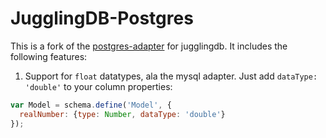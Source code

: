 # JugglingDB-Postgres

This is a fork of the [postgres-adapter](https://github.com/jugglingdb/postgres-adapter) for jugglingdb. It includes the following features:

1. Support for `float` datatypes, ala the mysql adapter. Just add `dataType: 'double'` to your column properties:

  ```javascript
  var Model = schema.define('Model', {
    realNumber: {type: Number, dataType: 'double'}
  });
  ```
